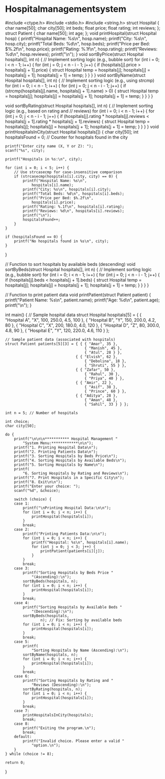 # Hospitalmanagementsystem 
#include <ctype.h> 
#include <stdio.h> 
#include <string.h> 
struct Hospital { 
	char name[50]; 
	char city[50]; 
	int beds; 
	float price; 
	float rating; 
	int reviews; 
};  
struct Patient { 
	char name[50]; 
	int age; 
}; 
void printHospital(struct Hospital hosp) 
{ 
	printf("Hospital Name: %s\n", hosp.name); 
	printf("City: %s\n", hosp.city); 
	printf("Total Beds: %d\n", hosp.beds); 
	printf("Price per Bed: $%.2f\n", hosp.price); 
	printf("Rating: %.1f\n", hosp.rating); 
	printf("Reviews: %d\n", hosp.reviews); 
	printf("\n"); 
} 
void sortByPrice(struct Hospital hospitals[], int n) 
{ 
	// Implement sorting logic (e.g., bubble sort) 
	for (int i = 0; i < n - 1; i++) { 
		for (int j = 0; j < n - i - 1; j++) { 
			if (hospitals[j].price 
				> hospitals[j + 1].price) { 
				struct Hospital temp = hospitals[j]; 
				hospitals[j] = hospitals[j + 1]; 
				hospitals[j + 1] = temp; 
			} 
		} 
	} 
} 
void sortByName(struct Hospital hospitals[], int n) 
{ 
	// Implement sorting logic (e.g., using strcmp) 
	for (int i = 0; i < n - 1; i++) { 
		for (int j = 0; j < n - i - 1; j++) { 
			if (strcmp(hospitals[j].name, 
					hospitals[j + 1].name) 
				> 0) { 
				struct Hospital temp = hospitals[j]; 
				hospitals[j] = hospitals[j + 1]; 
				hospitals[j + 1] = temp; 
			} 
		} 
	} 
} 

void sortByRating(struct Hospital hospitals[], int n) 
{ 
	// Implement sorting logic (e.g., based on rating and 
	// reviews) 
	for (int i = 0; i < n - 1; i++) { 
		for (int j = 0; j < n - i - 1; j++) { 
			if (hospitals[j].rating * hospitals[j].reviews 
				< hospitals[j + 1].rating 
					* hospitals[j + 1].reviews) { 
				struct Hospital temp = hospitals[j]; 
				hospitals[j] = hospitals[j + 1]; 
				hospitals[j + 1] = temp; 
			} 
		} 
	} 
} 
void printHospitalsInCity(struct Hospital hospitals[]) 
{ 
	char city[50]; 
	int hospitalsFound 
		= 0; // Counter for hospitals found in the city 

	printf("Enter city name (X, Y or Z): "); 
	scanf("%s", city); 

	printf("Hospitals in %s:\n", city); 

	for (int i = 0; i < 5; i++) { 
		// Use strcasecmp for case-insensitive comparison 
		if (strcasecmp(hospitals[i].city, city) == 0) { 
			printf("Hospital Name: %s\n", 
				hospitals[i].name); 
			printf("City: %s\n", hospitals[i].city); 
			printf("Total Beds: %d\n", hospitals[i].beds); 
			printf("Price per Bed: $%.2f\n", 
				hospitals[i].price); 
			printf("Rating: %.1f\n", hospitals[i].rating); 
			printf("Reviews: %d\n", hospitals[i].reviews); 
			printf("\n"); 
			hospitalsFound++; 
		} 
	} 

	if (hospitalsFound == 0) { 
		printf("No hospitals found in %s\n", city); 
	} 
} 

// Function to sort hospitals by available beds (descending) 
void sortByBeds(struct Hospital hospitals[], int n) 
{ 
	// Implement sorting logic (e.g., bubble sort) 
	for (int i = 0; i < n - 1; i++) { 
		for (int j = 0; j < n - i - 1; j++) { 
			if (hospitals[j].beds < hospitals[j + 1].beds) { 
				struct Hospital temp = hospitals[j]; 
				hospitals[j] = hospitals[j + 1]; 
				hospitals[j + 1] = temp; 
			} 
		} 
	} 
} 

// Function to print patient data 
void printPatient(struct Patient patient) 
{ 
	printf("Patient Name: %s\n", patient.name); 
	printf("Age: %d\n", patient.age); 
	printf("\n"); 
} 

int main() 
{ 
	// Sample hospital data 
	struct Hospital hospitals[5] 
		= { { "Hospital A", "X", 100, 250.0, 4.5, 100 }, 
			{ "Hospital B", "Y", 150, 200.0, 4.2, 80 }, 
			{ "Hospital C", "X", 200, 180.0, 4.0, 120 }, 
			{ "Hospital D", "Z", 80, 300.0, 4.8, 90 }, 
			{ "Hospital E", "Y", 120, 220.0, 4.6, 110 } }; 

	// Sample patient data (associated with hospitals) 
	struct Patient patients[5][3] = { { { "Amar", 35 }, 
										{ "Manish", 45 }, 
										{ "Atul", 28 } }, 
									{ { "Elvish", 62 }, 
										{ "Debolina", 18 }, 
										{ "Shruti", 55 } }, 
									{ { "Zafar", 50 }, 
										{ "Rahul", 30 }, 
										{ "Priya", 40 } }, 
									{ { "Amir", 22 }, 
										{ "Asif", 38 }, 
										{ "Prince", 60 } }, 
									{ { "Aditya", 28 }, 
										{ "Aman", 48 }, 
										{ "Sahil", 33 } } }; 

	int n = 5; // Number of hospitals 

	int choice; 
	char city[50]; 

	do { 
		printf("\n\n\n*********** Hospital Management "
			"System Menu:************\n\n"); 
		printf("1. Printing Hospital Data\n"); 
		printf("2. Printing Patients Data\n"); 
		printf("3. Sorting Hospitals by Beds Price\n"); 
		printf("4. Sorting Hospitals by Available Beds\n"); 
		printf("5. Sorting Hospitals by Name\n"); 
		printf( 
			"6. Sorting Hospitals by Rating and Reviews\n"); 
		printf("7. Print Hospitals in a Specific City\n"); 
		printf("8. Exit\n\n"); 
		printf("Enter your choice: "); 
		scanf("%d", &choice); 

		switch (choice) { 
		case 1: 
			printf("\nPrinting Hospital Data:\n\n"); 
			for (int i = 0; i < n; i++) { 
				printHospital(hospitals[i]); 
			} 
			break; 
		case 2: 
			printf("Printing Patients Data:\n\n"); 
			for (int i = 0; i < n; i++) { 
				printf("Hospital: %s\n", hospitals[i].name); 
				for (int j = 0; j < 3; j++) { 
					printPatient(patients[i][j]); 
				} 
			} 
			break; 
		case 3: 
			printf("Sorting Hospitals by Beds Price "
				"(Ascending):\n"); 
			sortByBeds(hospitals, n); 
			for (int i = 0; i < n; i++) { 
				printHospital(hospitals[i]); 
			} 
			break; 
		case 4: 
			printf("Sorting Hospitals by Available Beds "
				"(Descending):\n"); 
			sortByBeds(hospitals, 
					n); // Fix: Sorting by available beds 
			for (int i = 0; i < n; i++) { 
				printHospital(hospitals[i]); 
			} 
			break; 
		case 5: 
			printf( 
				"Sorting Hospitals by Name (Ascending):\n"); 
			sortByName(hospitals, n); 
			for (int i = 0; i < n; i++) { 
				printHospital(hospitals[i]); 
			} 
			break; 
		case 6: 
			printf("Sorting Hospitals by Rating and "
				"Reviews (Descending):\n"); 
			sortByRating(hospitals, n); 
			for (int i = 0; i < n; i++) { 
				printHospital(hospitals[i]); 
			} 
			break; 
		case 7: 
			printHospitalsInCity(hospitals); 
			break; 
		case 8: 
			printf("Exiting the program.\n"); 
			break; 
		default: 
			printf("Invalid choice. Please enter a valid "
				"option.\n"); 
		} 
	} while (choice != 8); 

	return 0; 
}
